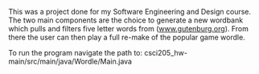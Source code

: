 This was a project done for my Software Engineering and Design course. The two main components are the choice to generate a new wordbank which pulls and filters five letter words from (www.gutenburg.org).
From there the user can then play a full re-make of the popular game wordle. 

To run the program navigate the path to: csci205_hw-main/src/main/java/Wordle/Main.java
